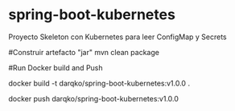 # spring-boot-kubernetes
Proyecto Skeleton con Kubernetes para leer ConfigMap y Secrets

#Construir artefacto "jar"
mvn clean package


#Run Docker build and Push

docker build -t darqko/spring-boot-kubernetes:v1.0.0 .

docker push darqko/spring-boot-kubernetes:v1.0.0

